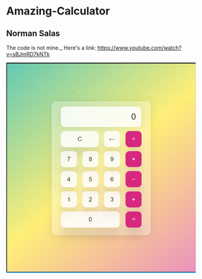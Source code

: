 # Amazing-Calculator
## Norman Salas
The code is not mine._
Here's a link: https://www.youtube.com/watch?v=sBJmRD7kNTk

![alt text](https://github.com/BossNorman/Amazing-Calculator/blob/main/image.png)
